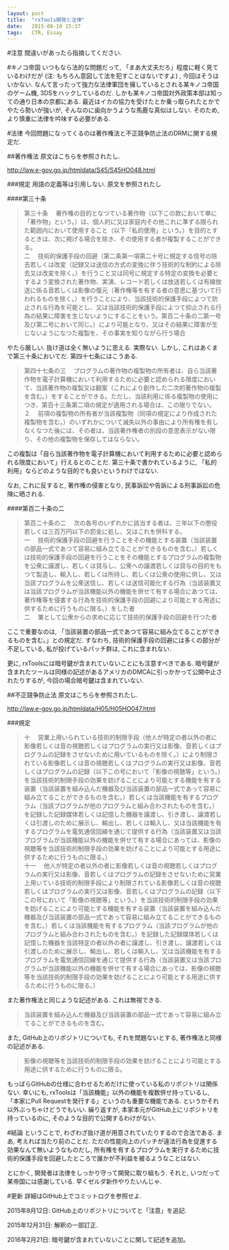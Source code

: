```yaml
---
layout: post
title:  "rxTools開発と法律"
date:   2015-08-10 15:37
tags:   CTR, Essay
---
```

#注意
間違いがあったら指摘してください.

#キノコ帝国
いつもなら法的な問題だって, 「まあ大丈夫だろ」程度に軽く見ているわけだが
(注: もちろん意図して法を犯すことはないですよ) , 今回はそうはいかない.
なんて言ったって強力な法律軍団を擁しているとされる某キノコ帝国のゲーム機,
3DSをハックしているのだ. しかも某キノコ帝国対外政策本部は知っての通り日本の京都にある.
最近はイカの協力を受けたとか乗っ取られたとかでやたら勢いが強いが,
そんなのに歯向かうような馬鹿な真似はしない. そのため, より慎重に法律を吟味する必要がある.

#法律
今回問題になってくるのは著作権法と不正競争防止法のDRMに関する規定だ.

##著作権法
原文はこちらを参照されたし.

http://law.e-gov.go.jp/htmldata/S45/S45HO048.html

###規定
用語の定義等は引用しない. 原文を参照されたし

####第三十条
> 第三十条 　著作権の目的となつている著作物（以下この款において単に「著作物」という。）は、個人的に又は家庭内その他これに準ずる限られた範囲内において使用すること（以下「私的使用」という。）を目的とするときは、次に掲げる場合を除き、その使用する者が複製することができる。  
>  二 　技術的保護手段の回避（第二条第一項第二十号に規定する信号の除去若しくは改変（記録又は送信の方式の変換に伴う技術的な制約による除去又は改変を除く。）を行うこと又は同号に規定する特定の変換を必要とするよう変換された著作物、実演、レコード若しくは放送若しくは有線放送に係る音若しくは影像の復元（著作権等を有する者の意思に基づいて行われるものを除く。）を行うことにより、当該技術的保護手段によつて防止される行為を可能とし、又は当該技術的保護手段によつて抑止される行為の結果に障害を生じないようにすることをいう。第百二十条の二第一号及び第二号において同じ。）により可能となり、又はその結果に障害が生じないようになつた複製を、その事実を知りながら行う場合

やたら厳しい. 抜け道は全く無いように思える. 実際ない. しかし,
これはあくまで第三十条においてだ. 第四十七条にはこうある.

> 第四十七条の三 　プログラムの著作物の複製物の所有者は、自ら当該著作物を電子計算機において利用するために必要と認められる限度において、当該著作物の複製又は翻案（これにより創作した二次的著作物の複製を含む。）をすることができる。ただし、当該利用に係る複製物の使用につき、第百十三条第二項の規定が適用される場合は、この限りでない。  
> ２ 　前項の複製物の所有者が当該複製物（同項の規定により作成された複製物を含む。）のいずれかについて滅失以外の事由により所有権を有しなくなつた後には、その者は、当該著作権者の別段の意思表示がない限り、その他の複製物を保存してはならない。

この複製は「自ら当該著作物を電子計算機において利用するために必要と認められる限度において」行えるとのことだ.
第三十条で書かれているように, 「私的利用」ならどのような目的でも良いというわけではない.

なお, これに反すると, 著作権の侵害となり, 民事訴訟や告訴による刑事訴訟の危険に晒される.

####第百二十条の二
> 第百二十条の二 　次の各号のいずれかに該当する者は、三年以下の懲役若しくは三百万円以下の罰金に処し、又はこれを併科する。  
> 一 　技術的保護手段の回避を行うことをその機能とする装置（当該装置の部品一式であつて容易に組み立てることができるものを含む。）若しくは技術的保護手段の回避を行うことをその機能とするプログラムの複製物を公衆に譲渡し、若しくは貸与し、公衆への譲渡若しくは貸与の目的をもつて製造し、輸入し、若しくは所持し、若しくは公衆の使用に供し、又は当該プログラムを公衆送信し、若しくは送信可能化する行為（当該装置又は当該プログラムが当該機能以外の機能を併せて有する場合にあつては、著作権等を侵害する行為を技術的保護手段の回避により可能とする用途に供するために行うものに限る。）をした者  
>  二 　業として公衆からの求めに応じて技術的保護手段の回避を行つた者

ここで重要なのは, 「当該装置の部品一式であつて容易に組み立てることができるものを含む。」との規定だ.
すなわち, 技術的保護手段の回避には多くの部分が不足している, 私が投げているパッチ群は,
これに含まれない.

更に, rxToolsには暗号鍵が含まれていないことにも注意すべきである.
暗号鍵が含まれたツールは同様の記述があるアメリカのDMCAに引っかかって公開中止されたりするが,
今回の場合暗号鍵は含まれていない.

##不正競争防止法
原文はこちらを参照されたし.

http://law.e-gov.go.jp/htmldata/H05/H05HO047.html

###規定

> 十 　営業上用いられている技術的制限手段（他人が特定の者以外の者に影像若しくは音の視聴若しくはプログラムの実行又は影像、音若しくはプログラムの記録をさせないために用いているものを除く。）により制限されている影像若しくは音の視聴若しくはプログラムの実行又は影像、音若しくはプログラムの記録（以下この号において「影像の視聴等」という。）を当該技術的制限手段の効果を妨げることにより可能とする機能を有する装置（当該装置を組み込んだ機器及び当該装置の部品一式であって容易に組み立てることができるものを含む。）若しくは当該機能を有するプログラム（当該プログラムが他のプログラムと組み合わされたものを含む。）を記録した記録媒体若しくは記憶した機器を譲渡し、引き渡し、譲渡若しくは引渡しのために展示し、輸出し、若しくは輸入し、又は当該機能を有するプログラムを電気通信回線を通じて提供する行為（当該装置又は当該プログラムが当該機能以外の機能を併せて有する場合にあっては、影像の視聴等を当該技術的制限手段の効果を妨げることにより可能とする用途に供するために行うものに限る。）  
> 十一 　他人が特定の者以外の者に影像若しくは音の視聴若しくはプログラムの実行又は影像、音若しくはプログラムの記録をさせないために営業上用いている技術的制限手段により制限されている影像若しくは音の視聴若しくはプログラムの実行又は影像、音若しくはプログラムの記録（以下この号において「影像の視聴等」という。）を当該技術的制限手段の効果を妨げることにより可能とする機能を有する装置（当該装置を組み込んだ機器及び当該装置の部品一式であって容易に組み立てることができるものを含む。）若しくは当該機能を有するプログラム（当該プログラムが他のプログラムと組み合わされたものを含む。）を記録した記録媒体若しくは記憶した機器を当該特定の者以外の者に譲渡し、引き渡し、譲渡若しくは引渡しのために展示し、輸出し、若しくは輸入し、又は当該機能を有するプログラムを電気通信回線を通じて提供する行為（当該装置又は当該プログラムが当該機能以外の機能を併せて有する場合にあっては、影像の視聴等を当該技術的制限手段の効果を妨げることにより可能とする用途に供するために行うものに限る。）

また著作権法と同じような記述がある. これは無視できる.

> 当該装置を組み込んだ機器及び当該装置の部品一式であって容易に組み立てることができるものを含む。

また, GitHub上のリポジトリについても, それを問題ないとする, 著作権法と同様の記述がある.

> 影像の視聴等を当該技術的制限手段の効果を妨げることにより可能とする用途に供するために行うものに限る。

もっぱらGitHubの仕様に合わせるためだけに使っている私のリポジトリは関係ない.
幸いにも, rxToolsは「当該機能」以外の機能を複数併せ持っているし,
「本家にPull Requestを発行する」というのも重要な機能である. というかそれ以外ぶっちゃけどうでもいい.
繰り返すが, 本家本元がGitHub上にリポジトリを持っているのに, そのような目的で公開するわけがない.

#結論
ということで, わざわざ抜け道が用意されていたりするので合法である. まあ, 考えれば当たり前のことだ.
ただの性能向上のパッチが違法行為を促進する効果なんて無いようなものだし,
所有権を有するプログラムを実行するために技術的保護手段を回避したところで誰かが不利益を被るようなことはない.

とにかく, 開発者は法律をしっかり守って開発に取り組もう. それと,
いつだって某帝国には感謝している. 早くゼルダ新作やりたいんじゃ.

#更新
詳細はGitHub上でコミットログを参照せよ.

2015年8月12日: GitHub上のリポジトリについてと「注意」を追記.

2015年12月31日: 解釈の一部訂正.

2016年2月21日: 暗号鍵が含まれていないことに関して記述を追加。

